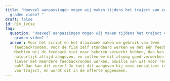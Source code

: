 ```yaml
---
title: "Hoeveel aanpassingen mogen wij maken tijdens het traject van een 360
  graden video? "
draft: false
id: RIv_ivCse
faq:
  question: "Hoeveel aanpassingen mogen wij maken tijdens het traject van een 360
    graden video? "
  answer: Voor het script en het draaiboek maken we gebruik van twee
    feedbackronden. Voor de film zelf standaard werken we met één feedbackronde.
    Mochten wij de feedback niet naar behoren verwerkt hebben, dan kan je dit
    natuurlijk altijd aangeven, en zullen we dit alsnog goed verwerken. Mocht je
    liever met meerdere feedbackrondes werken, omwille van wat voor reden dan
    ook? Dan kan dit zeker! Je kunt dit aangeven bij onze consultant in het
    voortraject, en wordt dit in de offerte opgenomen.
---
```

